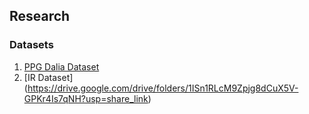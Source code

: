 ## Research

### Datasets
  1. [PPG Dalia Dataset](https://archive.ics.uci.edu/ml/datasets/PPG-DaLiA)
  2. [IR Dataset] (https://drive.google.com/drive/folders/1ISn1RLcM9Zpjg8dCuX5V-GPKr4Is7qNH?usp=share_link)
